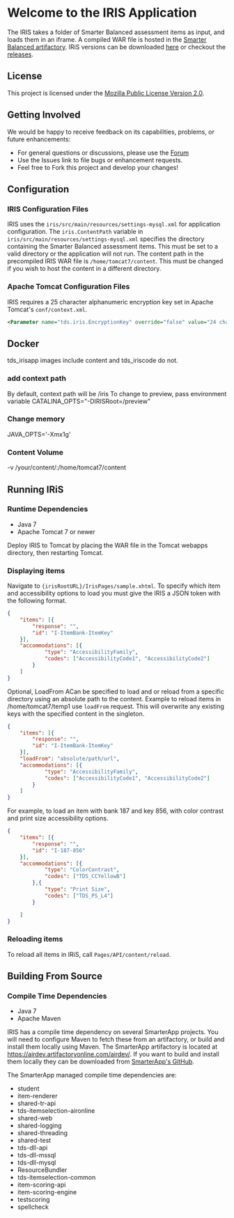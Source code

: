 # Welcome to the IRIS Application
The IRIS takes a folder of Smarter Balanced assessment items as input, and loads them in an iframe.
A compiled WAR file is hosted in the [Smarter Balanced artifactory](https://airdev.artifactoryonline.com/airdev).
IRiS versions can be downloaded [here](https://airdev.artifactoryonline.com/airdev/libs-releases-local/org/opentestsystem/delivery/iris/) or checkout the [releases](https://github.com/SmarterApp/TDS_IRIS/releases).

## License
This project is licensed under the [Mozilla Public License Version 2.0](https://www.mozilla.org/en-US/MPL/2.0/).

## Getting Involved
We would be happy to receive feedback on its capabilities, problems, or future enhancements:
* For general questions or discussions, please use the [Forum](http://forum.opentestsystem.org/viewforum.php?f=9)
* Use the Issues link to file bugs or enhancement requests.
* Feel free to Fork this project and develop your changes!

## Configuration
### IRIS Configuration Files
IRIS uses the `iris/src/main/resources/settings-mysql.xml` for application configuration.
The `iris.ContentPath` variable in `iris/src/main/resources/settings-mysql.xml` specifies the directory containing the Smarter Balanced assessment items.
This must be set to a valid directory or the application will not run.
The content path in the precompiled IRIS WAR file is `/home/tomcat7/content`.
This must be changed if you wish to host the content in a different directory.

### Apache Tomcat Configuration Files
IRIS requires a 25 character alphanumeric encryption key set in Apache Tomcat's `conf/context.xml`.
```xml
<Parameter name="tds.iris.EncryptionKey" override="false" value="24 characters alphanumeric Encryption key" />
```

## Docker
tds_irisapp images include content and tds_iriscode do not. 

### add context path
By default, context path will be /iris
To change to preview, pass environment variable CATALINA_OPTS="-DIRISRoot=/preview"

### Change memory 
JAVA_OPTS='-Xmx1g' 

### Content Volume
-v /your/content/:/home/tomcat7/content

## Running IRiS
### Runtime Dependencies
* Java 7
* Apache Tomcat 7 or newer

Deploy IRIS to Tomcat by placing the WAR file in the Tomcat webapps directory, then restarting Tomcat.

### Displaying items
Navigate to `{irisRootURL}/IrisPages/sample.xhtml`.
To specify which item and accessibility options to load you must give the IRIS a JSON token with the following format.
```JSON
{
    "items": [{
        "response": "",
        "id": "I-ItemBank-ItemKey"
    }],
    "accommodations": [{
            "type": "AccessibilityFamily",
            "codes": ["AccessibilityCode1", "AccessibilityCode2"]
        }
    ]
}
```

Optional, LoadFrom
ACan be specified to load and or reload from a specific directory using an absolute path to the content. Example to reload items in /home/tomcat7/temp1 use `loadFrom` request. This will overwrite any existing keys with the specified content in the singleton.
```JSON
{
    "items": [{
        "response": "",
        "id": "I-ItemBank-ItemKey"
    }],
    "loadFrom": "absolute/path/url",
    "accommodations": [{
            "type": "AccessibilityFamily",
            "codes": ["AccessibilityCode1", "AccessibilityCode2"]
        }
    ]
}
```

For example, to load an item with bank 187 and key 856, with color contrast and print size accessibility options.
```JSON
{
    "items": [{
        "response": "",
        "id": "I-187-856"
    }],
    "accommodations": [{
            "type": "ColorContrast",
            "codes": ["TDS_CCYellowB"]
        },{
            "type": "Print Size",
            "codes": ["TDS_PS_L4"]
        }

    ]
}
```

### Reloading items

To reload all items in IRiS, call `Pages/API/content/reload`.

## Building From Source
### Compile Time Dependencies
* Java 7
* Apache Maven


IRIS has a compile time dependency on several SmarterApp projects.
You will need to configure Maven to fetch these from an artifactory, or build and install them locally using Maven.
The SmarterApp artifactory is located at https://airdev.artifactoryonline.com/airdev/.
If you want to build and install them locally they can be downloaded from [SmarterApp's GitHub](https://github.com/SmarterApp).

The SmarterApp managed compile time dependencies are:
* student
* item-renderer
* shared-tr-api
* tds-itemselection-aironline
* shared-web
* shared-logging
* shared-threading
* shared-test
* tds-dll-api
* tds-dll-mssql
* tds-dll-mysql
* ResourceBundler
* tds-itemselection-common
* item-scoring-api
* item-scoring-engine
* testscoring
* spellcheck
